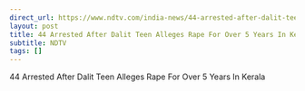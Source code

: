 ```yaml
---
direct_url: https://www.ndtv.com/india-news/44-arrested-after-dalit-teen-alleges-rape-for-over-5-years-in-kerala-7471232
layout: post
title: 44 Arrested After Dalit Teen Alleges Rape For Over 5 Years In Kerala
subtitle: NDTV
tags: []
---
```


44 Arrested After Dalit Teen Alleges Rape For Over 5 Years In Kerala
